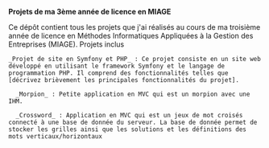 **Projets de ma 3ème année de licence en MIAGE**

Ce dépôt contient tous les projets que j'ai réalisés au cours de ma troisième année de licence en Méthodes Informatiques Appliquées à la Gestion des Entreprises (MIAGE).
Projets inclus

    _Projet de site en Symfony et PHP_ : Ce projet consiste en un site web développé en utilisant le framework Symfony et le langage de programmation PHP. Il comprend des fonctionnalités telles que [décrivez brièvement les principales fonctionnalités du projet].

      _Morpion_ : Petite application en MVC qui est un morpion avec une IHM.

      _Crossword_ : Application en MVC qui est un jeux de mot croisés connecté à une base de donnée du serveur. La base de donnée permet de stocker les grilles ainsi que les solutions et les définitions des mots verticaux/horizontaux
